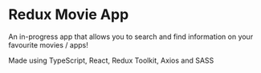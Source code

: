 # Redux Movie App

An in-progress app that allows you to search and find information on your favourite movies / apps!

Made using TypeScript, React, Redux Toolkit, Axios and SASS